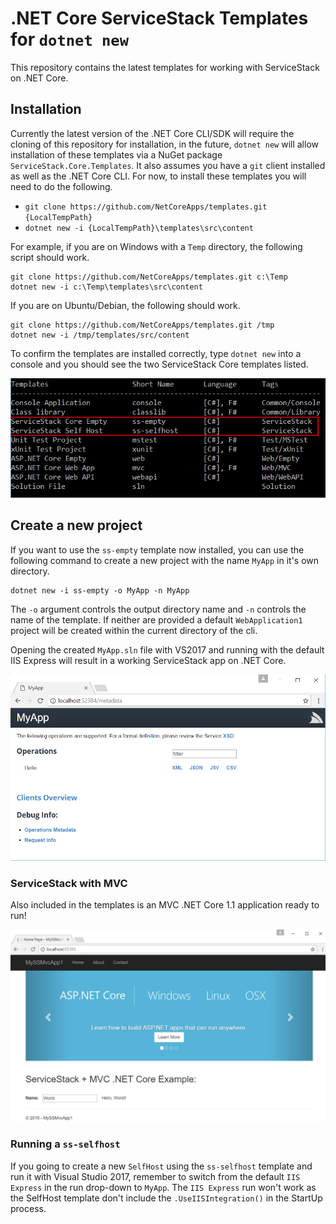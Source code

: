 # .NET Core ServiceStack Templates for `dotnet new`
This repository contains the latest templates for working with ServiceStack on .NET Core.

## Installation
Currently the latest version of the .NET Core CLI/SDK will require the cloning of this repository for installation, in the future, `dotnet new` will allow installation of these templates via a NuGet package `ServiceStack.Core.Templates`. It also assumes you have a `git` client installed as well as the .NET Core CLI. For now, to install these templates you will need to do the following.

- `git clone https://github.com/NetCoreApps/templates.git {LocalTempPath}`
- `dotnet new -i {LocalTempPath}\templates\src\content`

For example, if you are on Windows with a `Temp` directory, the following script should work.

```
git clone https://github.com/NetCoreApps/templates.git c:\Temp
dotnet new -i c:\Temp\templates\src\content
```

If you are on Ubuntu/Debian, the following should work.
```
git clone https://github.com/NetCoreApps/templates.git /tmp
dotnet new -i /tmp/templates/src/content
```

To confirm the templates are installed correctly, type `dotnet new` into a console and you should see the two ServiceStack Core templates listed. 

![](https://raw.githubusercontent.com/ServiceStack/Assets/master/img/servicestackvs/dotnet_new_example.png)


## Create a new project
If you want to use the `ss-empty` template now installed, you can use the following command to create a new project with the name `MyApp` in it's own directory.

```
dotnet new -i ss-empty -o MyApp -n MyApp
```

The `-o` argument controls the output directory name and `-n` controls the name of the template. If neither are provided a default `WebApplication1` project will be created within the current directory of the cli.

Opening the created `MyApp.sln` file with VS2017 and running with the default IIS Express will result in a working ServiceStack app on .NET Core.

![](https://raw.githubusercontent.com/ServiceStack/Assets/master/img/servicestackvs/dotnet_new_example_running.png)

### ServiceStack with MVC
Also included in the templates is an MVC .NET Core 1.1 application ready to run!

![](https://raw.githubusercontent.com/ServiceStack/Assets/master/img/servicestackvs/dotnet_new_mvc_example_running.png)

### Running a `ss-selfhost`
If you going to create a new `SelfHost` using the `ss-selfhost` template and run it with Visual Studio 2017, remember to switch from the default `IIS Express` in the run drop-down to `MyApp`. The `IIS Express` run won't work as the SelfHost template don't include the `.UseIISIntegration()` in the StartUp process.
